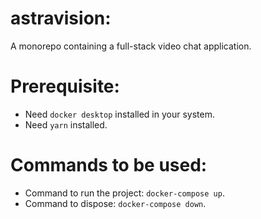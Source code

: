 # astravision:

A monorepo containing a full-stack video chat application.

# Prerequisite:

- Need `docker desktop` installed in your system.
- Need `yarn` installed.

# Commands to be used:

- Command to run the project: `docker-compose up`.
- Command to dispose: `docker-compose down`.
